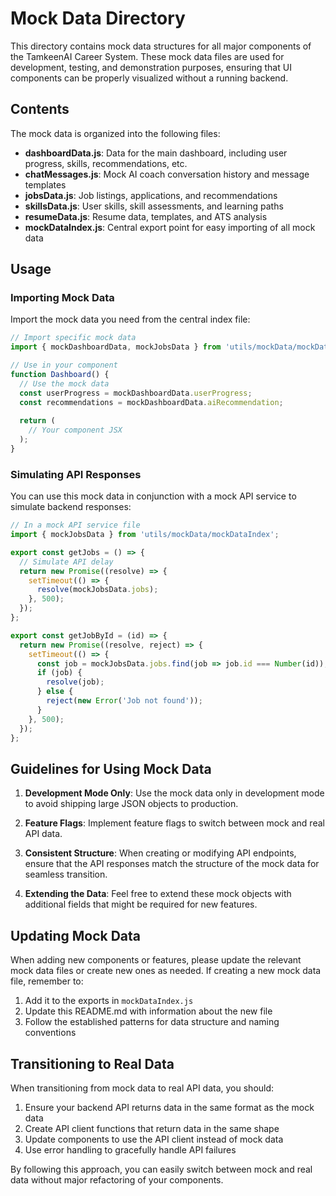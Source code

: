 # Mock Data Directory

This directory contains mock data structures for all major components of the TamkeenAI Career System. These mock data files are used for development, testing, and demonstration purposes, ensuring that UI components can be properly visualized without a running backend.

## Contents

The mock data is organized into the following files:

- **dashboardData.js**: Data for the main dashboard, including user progress, skills, recommendations, etc.
- **chatMessages.js**: Mock AI coach conversation history and message templates
- **jobsData.js**: Job listings, applications, and recommendations
- **skillsData.js**: User skills, skill assessments, and learning paths
- **resumeData.js**: Resume data, templates, and ATS analysis
- **mockDataIndex.js**: Central export point for easy importing of all mock data

## Usage

### Importing Mock Data

Import the mock data you need from the central index file:

```javascript
// Import specific mock data
import { mockDashboardData, mockJobsData } from 'utils/mockData/mockDataIndex';

// Use in your component
function Dashboard() {
  // Use the mock data
  const userProgress = mockDashboardData.userProgress;
  const recommendations = mockDashboardData.aiRecommendation;
  
  return (
    // Your component JSX
  );
}
```

### Simulating API Responses

You can use this mock data in conjunction with a mock API service to simulate backend responses:

```javascript
// In a mock API service file
import { mockJobsData } from 'utils/mockData/mockDataIndex';

export const getJobs = () => {
  // Simulate API delay
  return new Promise((resolve) => {
    setTimeout(() => {
      resolve(mockJobsData.jobs);
    }, 500);
  });
};

export const getJobById = (id) => {
  return new Promise((resolve, reject) => {
    setTimeout(() => {
      const job = mockJobsData.jobs.find(job => job.id === Number(id));
      if (job) {
        resolve(job);
      } else {
        reject(new Error('Job not found'));
      }
    }, 500);
  });
};
```

## Guidelines for Using Mock Data

1. **Development Mode Only**: Use the mock data only in development mode to avoid shipping large JSON objects to production.

2. **Feature Flags**: Implement feature flags to switch between mock and real API data.

3. **Consistent Structure**: When creating or modifying API endpoints, ensure that the API responses match the structure of the mock data for seamless transition.

4. **Extending the Data**: Feel free to extend these mock objects with additional fields that might be required for new features.

## Updating Mock Data

When adding new components or features, please update the relevant mock data files or create new ones as needed. If creating a new mock data file, remember to:

1. Add it to the exports in `mockDataIndex.js`
2. Update this README.md with information about the new file
3. Follow the established patterns for data structure and naming conventions

## Transitioning to Real Data

When transitioning from mock data to real API data, you should:

1. Ensure your backend API returns data in the same format as the mock data
2. Create API client functions that return data in the same shape
3. Update components to use the API client instead of mock data
4. Use error handling to gracefully handle API failures

By following this approach, you can easily switch between mock and real data without major refactoring of your components. 